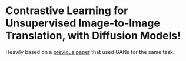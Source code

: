 # Contrastive Learning for Unsupervised Image-to-Image Translation, with Diffusion Models!

Heavily based on a [previous paper](https://arxiv.org/abs/2105.03117) that used GANs for the same task.
